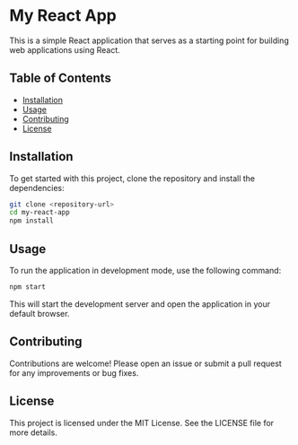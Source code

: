 # My React App

This is a simple React application that serves as a starting point for building web applications using React.

## Table of Contents

- [Installation](#installation)
- [Usage](#usage)
- [Contributing](#contributing)
- [License](#license)

## Installation

To get started with this project, clone the repository and install the dependencies:

```bash
git clone <repository-url>
cd my-react-app
npm install
```

## Usage

To run the application in development mode, use the following command:

```bash
npm start
```

This will start the development server and open the application in your default browser.

## Contributing

Contributions are welcome! Please open an issue or submit a pull request for any improvements or bug fixes.

## License

This project is licensed under the MIT License. See the LICENSE file for more details.